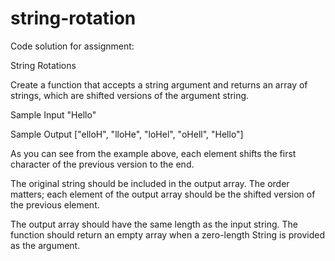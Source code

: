 # string-rotation
Code solution for assignment:

String Rotations 

Create a function that accepts a string argument
and returns an array of strings, which are shifted
versions of the argument string. 

Sample Input 
"Hello" 

Sample Output 
["elloH", "lloHe", "loHel", "oHell", "Hello"]  

As you can see from the example above, each element
shifts the first character of the previous version
to the end. 

The original string should be included in the output
array. The order matters; each element of the output
array should be the shifted version of the previous
element. 

The output array should have the same length as the
input string. 
The function should return an empty array when
a zero-length String is provided as the argument. 
